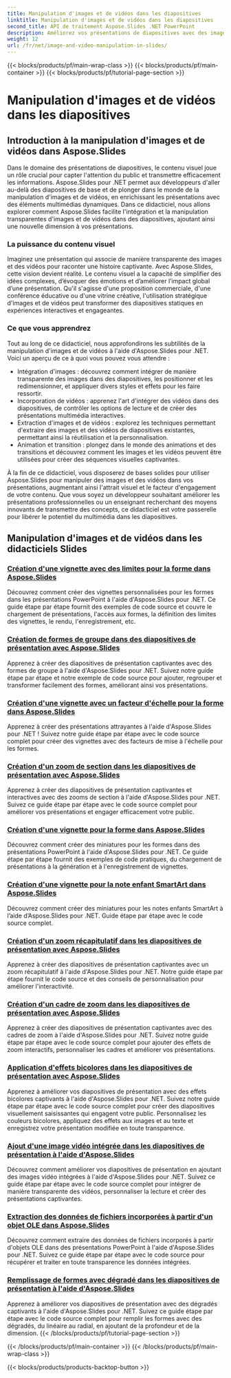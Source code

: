 ```yaml
---
title: Manipulation d'images et de vidéos dans les diapositives
linktitle: Manipulation d'images et de vidéos dans les diapositives
second_title: API de traitement Aspose.Slides .NET PowerPoint
description: Améliorez vos présentations de diapositives avec des images et des vidéos captivantes à l'aide d'Aspose.Slides pour .NET. Apprenez étape par étape à manipuler des images et des vidéos dans des diapositives pour obtenir un contenu visuellement attrayant.
weight: 12
url: /fr/net/image-and-video-manipulation-in-slides/
---
```


{{< blocks/products/pf/main-wrap-class >}}
{{< blocks/products/pf/main-container >}}
{{< blocks/products/pf/tutorial-page-section >}}

# Manipulation d'images et de vidéos dans les diapositives


## Introduction à la manipulation d'images et de vidéos dans Aspose.Slides

Dans le domaine des présentations de diapositives, le contenu visuel joue un rôle crucial pour capter l'attention du public et transmettre efficacement les informations. Aspose.Slides pour .NET permet aux développeurs d'aller au-delà des diapositives de base et de plonger dans le monde de la manipulation d'images et de vidéos, en enrichissant les présentations avec des éléments multimédias dynamiques. Dans ce didacticiel, nous allons explorer comment Aspose.Slides facilite l'intégration et la manipulation transparentes d'images et de vidéos dans des diapositives, ajoutant ainsi une nouvelle dimension à vos présentations.

### La puissance du contenu visuel

Imaginez une présentation qui associe de manière transparente des images et des vidéos pour raconter une histoire captivante. Avec Aspose.Slides, cette vision devient réalité. Le contenu visuel a la capacité de simplifier des idées complexes, d’évoquer des émotions et d’améliorer l’impact global d’une présentation. Qu'il s'agisse d'une proposition commerciale, d'une conférence éducative ou d'une vitrine créative, l'utilisation stratégique d'images et de vidéos peut transformer des diapositives statiques en expériences interactives et engageantes.

### Ce que vous apprendrez

Tout au long de ce didacticiel, nous approfondirons les subtilités de la manipulation d'images et de vidéos à l'aide d'Aspose.Slides pour .NET. Voici un aperçu de ce à quoi vous pouvez vous attendre :

- Intégration d'images : découvrez comment intégrer de manière transparente des images dans des diapositives, les positionner et les redimensionner, et appliquer divers styles et effets pour les faire ressortir.
- Incorporation de vidéos : apprenez l'art d'intégrer des vidéos dans des diapositives, de contrôler les options de lecture et de créer des présentations multimédia interactives.
- Extraction d'images et de vidéos : explorez les techniques permettant d'extraire des images et des vidéos de diapositives existantes, permettant ainsi la réutilisation et la personnalisation.
- Animation et transition : plongez dans le monde des animations et des transitions et découvrez comment les images et les vidéos peuvent être utilisées pour créer des séquences visuelles captivantes.

À la fin de ce didacticiel, vous disposerez de bases solides pour utiliser Aspose.Slides pour manipuler des images et des vidéos dans vos présentations, augmentant ainsi l'attrait visuel et le facteur d'engagement de votre contenu. Que vous soyez un développeur souhaitant améliorer les présentations professionnelles ou un enseignant recherchant des moyens innovants de transmettre des concepts, ce didacticiel est votre passerelle pour libérer le potentiel du multimédia dans les diapositives.


## Manipulation d'images et de vidéos dans les didacticiels Slides
### [Création d'une vignette avec des limites pour la forme dans Aspose.Slides](./creating-thumbnail-bounds-shape/)
Découvrez comment créer des vignettes personnalisées pour les formes dans les présentations PowerPoint à l'aide d'Aspose.Slides pour .NET. Ce guide étape par étape fournit des exemples de code source et couvre le chargement de présentations, l'accès aux formes, la définition des limites des vignettes, le rendu, l'enregistrement, etc.
### [Création de formes de groupe dans des diapositives de présentation avec Aspose.Slides](./creating-group-shapes/)
Apprenez à créer des diapositives de présentation captivantes avec des formes de groupe à l'aide d'Aspose.Slides pour .NET. Suivez notre guide étape par étape et notre exemple de code source pour ajouter, regrouper et transformer facilement des formes, améliorant ainsi vos présentations.
### [Création d'une vignette avec un facteur d'échelle pour la forme dans Aspose.Slides](./creating-thumbnail-scaling-factor-shape/)
Apprenez à créer des présentations attrayantes à l'aide d'Aspose.Slides pour .NET ! Suivez notre guide étape par étape avec le code source complet pour créer des vignettes avec des facteurs de mise à l'échelle pour les formes.
### [Création d'un zoom de section dans les diapositives de présentation avec Aspose.Slides](./creating-section-zoom/)
Apprenez à créer des diapositives de présentation captivantes et interactives avec des zooms de section à l'aide d'Aspose.Slides pour .NET. Suivez ce guide étape par étape avec le code source complet pour améliorer vos présentations et engager efficacement votre public.
### [Création d'une vignette pour la forme dans Aspose.Slides](./creating-thumbnail-shape/)
Découvrez comment créer des miniatures pour les formes dans des présentations PowerPoint à l'aide d'Aspose.Slides pour .NET. Ce guide étape par étape fournit des exemples de code pratiques, du chargement de présentations à la génération et à l'enregistrement de vignettes.
### [Création d'une vignette pour la note enfant SmartArt dans Aspose.Slides](./creating-thumbnail-smartart-child-note/)
Découvrez comment créer des miniatures pour les notes enfants SmartArt à l’aide d’Aspose.Slides pour .NET. Guide étape par étape avec le code source complet.
### [Création d'un zoom récapitulatif dans les diapositives de présentation avec Aspose.Slides](./creating-summary-zoom/)
Apprenez à créer des diapositives de présentation captivantes avec un zoom récapitulatif à l'aide d'Aspose.Slides pour .NET. Notre guide étape par étape fournit le code source et des conseils de personnalisation pour améliorer l'interactivité.
### [Création d'un cadre de zoom dans les diapositives de présentation avec Aspose.Slides](./creating-zoom-frame/)
Apprenez à créer des diapositives de présentation captivantes avec des cadres de zoom à l'aide d'Aspose.Slides pour .NET. Suivez notre guide étape par étape avec le code source complet pour ajouter des effets de zoom interactifs, personnaliser les cadres et améliorer vos présentations.
### [Application d'effets bicolores dans les diapositives de présentation avec Aspose.Slides](./applying-duotone-effects/)
Apprenez à améliorer vos diapositives de présentation avec des effets bicolores captivants à l'aide d'Aspose.Slides pour .NET. Suivez notre guide étape par étape avec le code source complet pour créer des diapositives visuellement saisissantes qui engagent votre public. Personnalisez les couleurs bicolores, appliquez des effets aux images et au texte et enregistrez votre présentation modifiée en toute transparence.
### [Ajout d'une image vidéo intégrée dans les diapositives de présentation à l'aide d'Aspose.Slides](./adding-embedded-video-frame/)
Découvrez comment améliorer vos diapositives de présentation en ajoutant des images vidéo intégrées à l'aide d'Aspose.Slides pour .NET. Suivez ce guide étape par étape avec le code source complet pour intégrer de manière transparente des vidéos, personnaliser la lecture et créer des présentations captivantes.
### [Extraction des données de fichiers incorporées à partir d'un objet OLE dans Aspose.Slides](./extracting-embedded-file-data-ole-object/)
Découvrez comment extraire des données de fichiers incorporés à partir d'objets OLE dans des présentations PowerPoint à l'aide d'Aspose.Slides pour .NET. Suivez ce guide étape par étape avec le code source pour récupérer et traiter en toute transparence les données intégrées.
### [Remplissage de formes avec dégradé dans les diapositives de présentation à l'aide d'Aspose.Slides](./filling-shapes-gradient/)
Apprenez à améliorer vos diapositives de présentation avec des dégradés captivants à l'aide d'Aspose.Slides pour .NET. Suivez ce guide étape par étape avec le code source complet pour remplir les formes avec des dégradés, du linéaire au radial, en ajoutant de la profondeur et de la dimension.
{{< /blocks/products/pf/tutorial-page-section >}}

{{< /blocks/products/pf/main-container >}}
{{< /blocks/products/pf/main-wrap-class >}}

{{< blocks/products/products-backtop-button >}}
